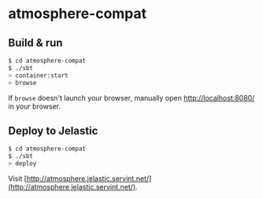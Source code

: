 # atmosphere-compat #

## Build & run ##

```sh
$ cd atmosphere-compat
$ ./sbt
> container:start
> browse
```

If `browse` doesn't launch your browser, manually open [http://localhost:8080/](http://localhost:8080/) in your browser.

## Deploy to Jelastic ##

```sh
$ cd atmosphere-compat
$ ./sbt
> deploy
```

Visit [http://atmosphere.jelastic.servint.net/](http://atmosphere.jelastic.servint.net/).
